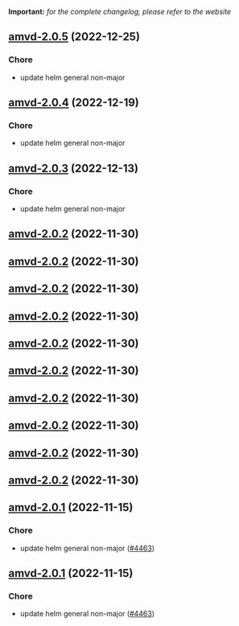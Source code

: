 **Important:**
*for the complete changelog, please refer to the website*




## [amvd-2.0.5](https://github.com/truecharts/charts/compare/amvd-2.0.4...amvd-2.0.5) (2022-12-25)

### Chore

- update helm general non-major
  
  


## [amvd-2.0.4](https://github.com/truecharts/charts/compare/amvd-2.0.3...amvd-2.0.4) (2022-12-19)

### Chore

- update helm general non-major
  
  


## [amvd-2.0.3](https://github.com/truecharts/charts/compare/amvd-2.0.2...amvd-2.0.3) (2022-12-13)

### Chore

- update helm general non-major
  
  


## [amvd-2.0.2](https://github.com/truecharts/charts/compare/amvd-2.0.1...amvd-2.0.2) (2022-11-30)




## [amvd-2.0.2](https://github.com/truecharts/charts/compare/amvd-2.0.1...amvd-2.0.2) (2022-11-30)




## [amvd-2.0.2](https://github.com/truecharts/charts/compare/amvd-2.0.1...amvd-2.0.2) (2022-11-30)




## [amvd-2.0.2](https://github.com/truecharts/charts/compare/amvd-2.0.1...amvd-2.0.2) (2022-11-30)




## [amvd-2.0.2](https://github.com/truecharts/charts/compare/amvd-2.0.1...amvd-2.0.2) (2022-11-30)




## [amvd-2.0.2](https://github.com/truecharts/charts/compare/amvd-2.0.1...amvd-2.0.2) (2022-11-30)




## [amvd-2.0.2](https://github.com/truecharts/charts/compare/amvd-2.0.1...amvd-2.0.2) (2022-11-30)




## [amvd-2.0.2](https://github.com/truecharts/charts/compare/amvd-2.0.1...amvd-2.0.2) (2022-11-30)




## [amvd-2.0.2](https://github.com/truecharts/charts/compare/amvd-2.0.1...amvd-2.0.2) (2022-11-30)




## [amvd-2.0.2](https://github.com/truecharts/charts/compare/amvd-2.0.1...amvd-2.0.2) (2022-11-30)




## [amvd-2.0.1](https://github.com/truecharts/charts/compare/amvd-2.0.0...amvd-2.0.1) (2022-11-15)

### Chore

- update helm general non-major ([#4463](https://github.com/truecharts/charts/issues/4463))
  
  


## [amvd-2.0.1](https://github.com/truecharts/charts/compare/amvd-2.0.0...amvd-2.0.1) (2022-11-15)

### Chore

- update helm general non-major ([#4463](https://github.com/truecharts/charts/issues/4463))
  
  

